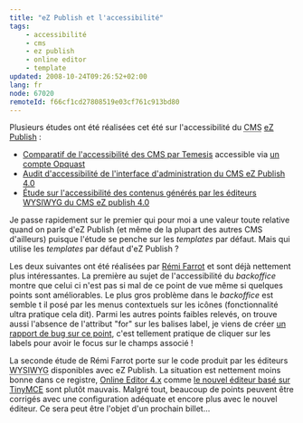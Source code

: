 ```yaml
---
title: "eZ Publish et l'accessibilité"
tags:
    - accessibilité
    - cms
    - ez publish
    - online editor
    - template
updated: 2008-10-24T09:26:52+02:00
lang: fr
node: 67020
remoteId: f66cf1cd27808519e03cf761c913bd80
---
```


Plusieurs études ont été réalisées cet été sur l'accessibilité du <abbr title="Content Management System">CMS</abbr> [eZ Publish](/tag/ez+publish) :

* [Comparatif de l'accessibilité des CMS par Temesis](http://blog.temesis.com/2008/07/10/331-rmll-cms-accessibilite-suite) accessible via [un compte Opquast](http://mon.opquast.com/)
* [Audit d'accessibilité de l'interface d'administration du CMS eZ Publish 4.0](http://freemi.fr/ez_publish/backoffice_accessibilite.html)
* [Étude sur l'accessibilité des contenus générés par les éditeurs WYSIWYG du CMS eZ publish 4.0](http://freemi.fr/ez_publish/wysiwyg_accessibilite_ez.html)

Je passe rapidement sur le premier qui pour moi a une valeur toute relative quand on parle d'eZ Publish (et même de la plupart des autres CMS d'ailleurs) puisque l'étude se penche sur les *templates* par défaut. Mais qui utilise les *templates* par défaut d'eZ Publish ?


Les deux suivantes ont été réalisées par [Rémi Farrot](http://freemi.fr/) et sont déjà nettement plus intéressantes. La première au sujet de l'accessibilité du *backoffice* montre que celui ci n'est pas si mal de ce point de vue même si quelques points sont améliorables. Le plus gros problème dans le *backoffice* est semble t il posé par les menus contextuels sur les icônes (fonctionnalité ultra pratique cela dit). Parmi les autres points faibles relevés, on trouve aussi l'absence de l'attribut &quot;for&quot; sur les balises label, je viens de créer [un rapport de bug sur ce point](http://issues.ez.no/13503), c'est tellement pratique de cliquer sur les labels pour avoir le focus sur le champs associé !


La seconde étude de Rémi Farrot porte sur le code produit par les éditeurs <abbr title="What You See Is What You Get">WYSIWYG</abbr>  disponibles avec eZ Publish. La situation est nettement moins bonne dans ce registre, [Online Editor 4.x](http://ez.no/doc/extensions/online_editor/4_x) comme [le nouvel éditeur basé sur TinyMCE](/post/the-new-online-editor-for-ez-publish-beta) sont plutôt mauvais. Malgré tout, beaucoup de points peuvent être corrigés avec une configuration adéquate et encore plus avec le nouvel éditeur. Ce sera peut être l'objet d'un prochain billet...

